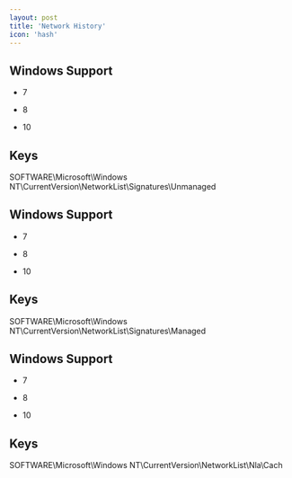 ```yaml
---
layout: post
title: 'Network History'
icon: 'hash'
---
```


## Windows Support

- 7

- 8

- 10



## Keys

SOFTWARE\Microsoft\Windows NT\CurrentVersion\NetworkList\Signatures\Unmanaged



## Windows Support

- 7

- 8

- 10



## Keys

SOFTWARE\Microsoft\Windows NT\CurrentVersion\NetworkList\Signatures\Managed



## Windows Support

- 7

- 8

- 10



## Keys

SOFTWARE\Microsoft\Windows NT\CurrentVersion\NetworkList\Nla\Cach

